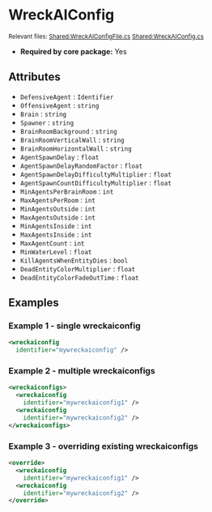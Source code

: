 # WreckAIConfig

<sup>Relevant files: [Shared:WreckAIConfigFile.cs](https://github.com/Regalis11/Barotrauma/blob/master/Barotrauma/BarotraumaShared/SharedSource/ContentManagement/ContentFile/WreckAIConfigFile.cs) [Shared:WreckAIConfig.cs](https://github.com/Regalis11/Barotrauma/blob/master/Barotrauma/BarotraumaShared/SharedSource/Characters/AI/Wreck/WreckAIConfig.cs)</sup>

- **Required by core package:** Yes

## Attributes

- `DefensiveAgent` : `Identifier`
- `OffensiveAgent` : `string`
- `Brain` : `string`
- `Spawner` : `string`
- `BrainRoomBackground` : `string`
- `BrainRoomVerticalWall` : `string`
- `BrainRoomHorizontalWall` : `string`
- `AgentSpawnDelay` : `float`
- `AgentSpawnDelayRandomFactor` : `float`
- `AgentSpawnDelayDifficultyMultiplier` : `float`
- `AgentSpawnCountDifficultyMultiplier` : `float`
- `MinAgentsPerBrainRoom` : `int`
- `MaxAgentsPerRoom` : `int`
- `MinAgentsOutside` : `int`
- `MaxAgentsOutside` : `int`
- `MinAgentsInside` : `int`
- `MaxAgentsInside` : `int`
- `MaxAgentCount` : `int`
- `MinWaterLevel` : `float`
- `KillAgentsWhenEntityDies` : `bool`
- `DeadEntityColorMultiplier` : `float`
- `DeadEntityColorFadeOutTime` : `float`

## Examples

### Example 1 - single wreckaiconfig

```xml
<wreckaiconfig
  identifier="mywreckaiconfig" />
```

### Example 2 - multiple wreckaiconfigs

```xml
<wreckaiconfigs>
  <wreckaiconfig
    identifier="mywreckaiconfig1" />
  <wreckaiconfig
    identifier="mywreckaiconfig2" />
</wreckaiconfigs>
```

### Example 3 - overriding existing wreckaiconfigs

```xml
<override>
  <wreckaiconfig
    identifier="mywreckaiconfig1" />
  <wreckaiconfig
    identifier="mywreckaiconfig2" />
</override>
```

